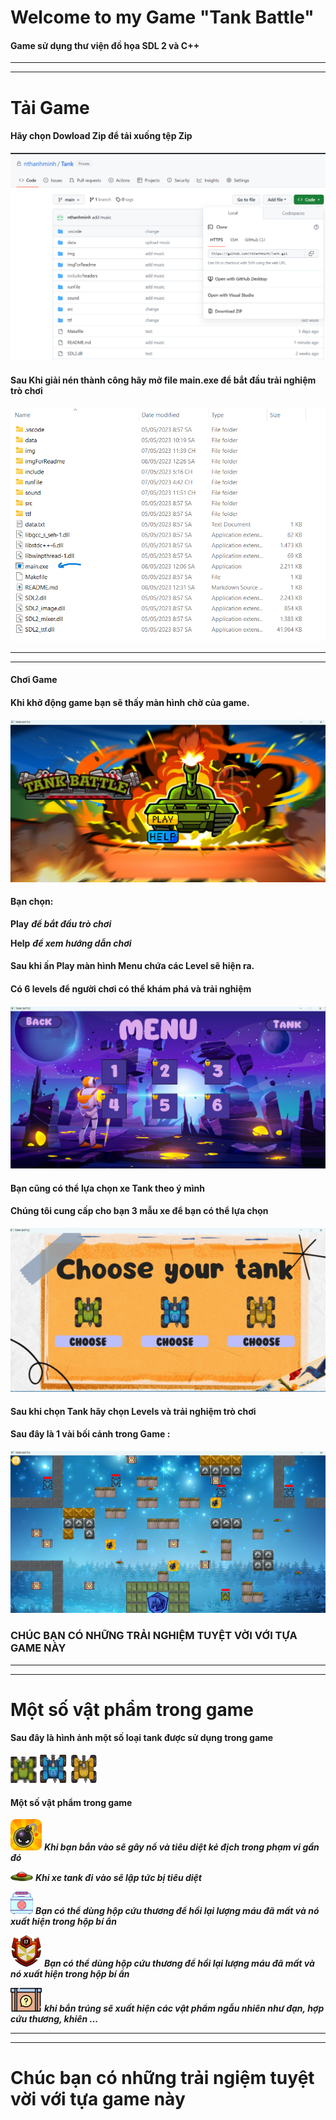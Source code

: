 # Welcome to my Game "Tank Battle"

#### Game sử dụng thư viện đồ họa SDL 2 và C++

---
***


# Tải Game

#### Hãy chọn Dowload Zip để tải xuống tệp Zip


![how to install my game](imgForReadme/1.png)


#### Sau Khi giải nén thành công hãy mở file main.exe để bắt đầu trải nghiệm trò chơi

![runGame](imgForReadme/9.png)

---
***

#### Chơi Game

#### Khi khở động game bạn sẽ thấy màn hình chờ của game.

![waitingBg](imgForReadme/2.png)

#### Bạn chọn:

**Play** ***để bắt đầu trò chơi***

**Help** ***để xem hướng dẫn chơi***

#### Sau khi ấn Play màn hình Menu chứa các Level sẽ hiện ra. 

#### Có 6 levels để người chơi có thể khám phá và trải nghiệm
####

![menuBg](imgForReadme/4.png)


#### Bạn cũng có thể lựa chọn xe Tank theo ý mình

#### Chúng tôi cung cấp cho bạn 3 mẫu xe để bạn có thể lựa chọn

![tank](imgForReadme/5.png)

#### Sau khi chọn Tank hãy chọn Levels và trải nghiệm trò chơi

#### Sau đây là 1 vài bối cảnh trong Game :

![menu](imgForReadme/6.png)

### CHÚC BẠN CÓ NHỮNG TRẢI NGHIỆM TUYỆT VỜI VỚI TỰA GAME NÀY


---
***

# Một số vật phẩm trong game

#### Sau đây là hình ảnh một số loại tank được sử dụng trong game

![tank_1](img/tank_1.png)  ![tank_2](img/tank_2.png) ![tank_3](img/tank_3.png)

#### Một số vật phẩm trong game

![boom](img/boom_3.png)  ***Khi bạn bắn vào sẽ gây nổ và tiêu diệt kẻ địch trong phạm vi gần đó***

![landmine_1](img/min.png)   ***Khi xe tank đi vào sẽ lập tức bị tiêu diệt***

![kit](img/first_kit.png)   ***Bạn có thể dùng hộp cứu thương để hồi lại lượng máu đã mất và nó xuất hiện trong hộp bí ẩn***

![defender_1](img/defender.png) ***Bạn có thể dùng hộp cứu thương để hồi lại lượng máu đã mất và nó xuất hiện trong hộp bí ẩn***

![mysterious_box](img/mysterious_box.png) ***khi bắn trúng sẽ xuất hiện các vật phẩm ngẫu nhiên như đạn, hợp cứu thương, khiên ...***

---
***


# Chúc bạn có những trải ngiệm tuyệt vời với tựa game này


